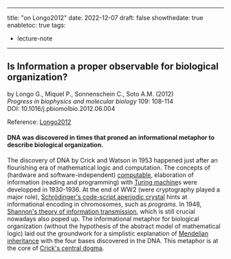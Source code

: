 
---
title: "on Longo2012"
date: 2022-12-07
draft: false
showthedate: true
enabletoc: true
tags:
- lecture-note
---

## **Is Information a proper observable for biological organization?**     
by Longo G., Miquel P., Sonnenschein C., Soto A.M. (2012)   
*Progress in biophysics and molecular biology* 109: 108-114      
DOI: 10.1016/j.pbiomolbio.2012.06.004

Reference: [Longo2012](reference/Longo2012.md)


#### DNA was discovered in times that proned an informational metaphor to describe biological organization.

The discovery of DNA by Crick and Watson in 1953 happened just after an flourishing era of mathematical logic and computation. The concepts of (hardware and software-independent) [computable](definition/computable.md), elaboration of information (reading and programming) with [Turing machine](concept/Turing%20machine.md)s were developped in 1930-1936. At the end of WW2 (were cryptography played a major role), [Schrödinger's code-script aperiodic crystal](concept/Schrödinger's%20code-script%20aperiodic%20crystal.md) hints at informational encoding in chromosomes, such as *programs*. In 1948, [Shannon's theory of information transmission](concept/Shannon's%20theory%20of%20information%20transmission.md), which is still crucial nowadays also poped up. The informational metaphor for biological organization (without the hypothesis of the abstract model of mathematical logic) laid out the groundwork for a simplistic explanation of [Mendelian inheritance](concept/Mendelian%20inheritance.md) with the four bases discovered in the DNA. This metaphor is at the core of [Crick's central dogma](concept/Crick's%20central%20dogma.md). 





